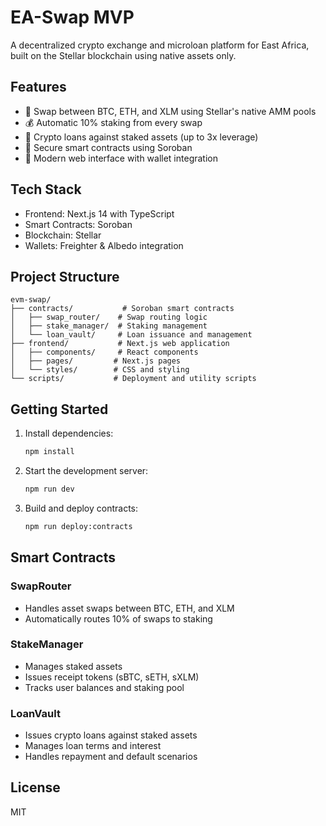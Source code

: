 # EA-Swap MVP

A decentralized crypto exchange and microloan platform for East Africa, built on the Stellar blockchain using native assets only.

## Features

- 🔄 Swap between BTC, ETH, and XLM using Stellar's native AMM pools
- 💰 Automatic 10% staking from every swap
- 🏦 Crypto loans against staked assets (up to 3x leverage)
- 🔐 Secure smart contracts using Soroban
- 📱 Modern web interface with wallet integration

## Tech Stack

- Frontend: Next.js 14 with TypeScript
- Smart Contracts: Soroban
- Blockchain: Stellar
- Wallets: Freighter & Albedo integration

## Project Structure

```
evm-swap/
├── contracts/           # Soroban smart contracts
│   ├── swap_router/    # Swap routing logic
│   ├── stake_manager/  # Staking management
│   └── loan_vault/     # Loan issuance and management
├── frontend/           # Next.js web application
│   ├── components/     # React components
│   ├── pages/         # Next.js pages
│   └── styles/        # CSS and styling
└── scripts/           # Deployment and utility scripts
```

## Getting Started

1. Install dependencies:
   ```bash
   npm install
   ```

2. Start the development server:
   ```bash
   npm run dev
   ```

3. Build and deploy contracts:
   ```bash
   npm run deploy:contracts
   ```

## Smart Contracts

### SwapRouter
- Handles asset swaps between BTC, ETH, and XLM
- Automatically routes 10% of swaps to staking

### StakeManager
- Manages staked assets
- Issues receipt tokens (sBTC, sETH, sXLM)
- Tracks user balances and staking pool

### LoanVault
- Issues crypto loans against staked assets
- Manages loan terms and interest
- Handles repayment and default scenarios

## License

MIT 